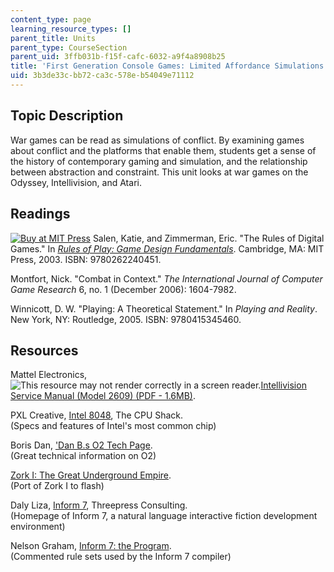 ```yaml
---
content_type: page
learning_resource_types: []
parent_title: Units
parent_type: CourseSection
parent_uid: 3ffb031b-f15f-cafc-6032-a9f4a8908b25
title: 'First Generation Console Games: Limited Affordance Simulations'
uid: 3b3de33c-bb72-ca3c-578e-b54049e71112
---
```


Topic Description
-----------------

War games can be read as simulations of conflict. By examining games about conflict and the platforms that enable them, students get a sense of the history of contemporary gaming and simulation, and the relationship between abstraction and constraint. This unit looks at war games on the Odyssey, Intellivision, and Atari.

Readings
--------

[![Buy at MIT Press](/images/mp_logo.gif)](https://mitpress.mit.edu/9780262240451) Salen, Katie, and Zimmerman, Eric. "The Rules of Digital Games." In [_Rules of Play: Game Design Fundamentals_](https://mitpress.mit.edu/9780262240451). Cambridge, MA: MIT Press, 2003. ISBN: 9780262240451.

Montfort, Nick. "Combat in Context." _The International Journal of Computer Game Research_ 6, no. 1 (December 2006): 1604-7982.

Winnicott, D. W. "Playing: A Theoretical Statement." In _Playing and Reality_. New York, NY: Routledge, 2005. ISBN: 9780415345460.

Resources
---------

Mattel Electronics, ![This resource may not render correctly in a screen reader.](/images/inacessible.gif)[Intellivision Service Manual (Model 2609) (PDF - 1.6MB)](http://data.manualslib.com/pdf4/82/8126/812558-mattel/intellivision_2609.pdf?20136c0a58a771c45beecb8ff3108938).

PXL Creative, [Intel 8048](http://www.cpushack.net/chippics/Intel/8x48/IntelC8748_2.html), The CPU Shack.  
(Specs and features of Intel's most common chip)

Boris Dan, ['Dan B.s O2 Tech Page](http://www.atarihq.com/danb/o2.shtml).  
(Great technical information on O2)

[Zork I: The Great Underground Empire](http://uploads.ungrounded.net/188000/188334_ZFlash.swf).  
(Port of Zork I to flash)

Daly Liza, [Inform 7](http://inform7.com/), Threepress Consulting.  
(Homepage of Inform 7, a natural language interactive fiction development environment)

Nelson Graham, [Inform 7: the Program](http://worrydream.com/refs/Nelson%20-%20Inform%207%20-%20The%20Program.pdf).  
(Commented rule sets used by the Inform 7 compiler)